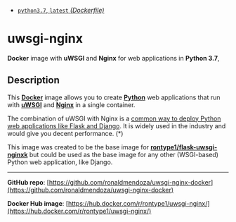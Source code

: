 
* [`python3.7`, `latest` _(Dockerfile)_](https://github.com/ronaldmendoza/uwsgi-nginx-docker/blob/master/python3.7/Dockerfile)

# uwsgi-nginx

**Docker** image with **uWSGI** and **Nginx** for web applications in **Python 3.7**, 

## Description

This [**Docker**](https://www.docker.com/) image allows you to create [**Python**](https://www.python.org/) web applications that run with [**uWSGI**](https://uwsgi-docs.readthedocs.org/en/latest/) and [**Nginx**](http://nginx.org/en/) in a single container.

The combination of uWSGI with Nginx is a [common way to deploy Python web applications like Flask and Django](http://flask.pocoo.org/docs/1.0/deploying/uwsgi/). It is widely used in the industry and would give you decent performance. (*)

This image was created to be the base image for [**rontype1/flask-uwsgi-nginxk**](https://hub.docker.com/r/rontype1/flask-uwsgi-nginx/) but could be used as the base image for any other (WSGI-based) Python web application, like Django.

---

**GitHub repo**: [https://github.com/ronaldmendoza/uwsgi-nginx-docker](https://github.com/ronaldmendoza/uwsgi-nginx-docker)

**Docker Hub image**: [https://hub.docker.com/r/rontype1/uwsgi-nginx/](https://hub.docker.com/r/rontype1/uwsgi-nginx/)
